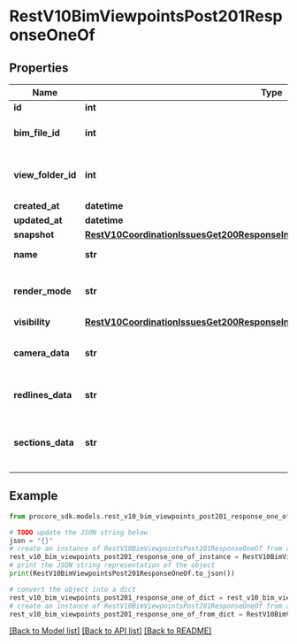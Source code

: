 # RestV10BimViewpointsPost201ResponseOneOf


## Properties

Name | Type | Description | Notes
------------ | ------------- | ------------- | -------------
**id** | **int** | ID | [optional] 
**bim_file_id** | **int** | ID of associated BIM File | [optional] 
**view_folder_id** | **int** | ID of associated BIM View Folder | [optional] 
**created_at** | **datetime** | Created date | [optional] 
**updated_at** | **datetime** | Updated date | [optional] 
**snapshot** | [**RestV10CoordinationIssuesGet200ResponseInnerAllOfViewpointsInnerAllOfSnapshot**](RestV10CoordinationIssuesGet200ResponseInnerAllOfViewpointsInnerAllOfSnapshot.md) |  | [optional] 
**name** | **str** | Viewpoint name | [optional] 
**render_mode** | **str** | Viewer render mode when viewpoint is applied | [optional] 
**visibility** | [**RestV10CoordinationIssuesGet200ResponseInnerAllOfViewpointsInnerAllOfVisibility**](RestV10CoordinationIssuesGet200ResponseInnerAllOfViewpointsInnerAllOfVisibility.md) |  | [optional] 
**camera_data** | **str** | JSON string representation of camera position | [optional] 
**redlines_data** | **str** | JSON string representation of markup | [optional] 
**sections_data** | **str** | JSON string representation of sections applied to a 3d model | [optional] 

## Example

```python
from procore_sdk.models.rest_v10_bim_viewpoints_post201_response_one_of import RestV10BimViewpointsPost201ResponseOneOf

# TODO update the JSON string below
json = "{}"
# create an instance of RestV10BimViewpointsPost201ResponseOneOf from a JSON string
rest_v10_bim_viewpoints_post201_response_one_of_instance = RestV10BimViewpointsPost201ResponseOneOf.from_json(json)
# print the JSON string representation of the object
print(RestV10BimViewpointsPost201ResponseOneOf.to_json())

# convert the object into a dict
rest_v10_bim_viewpoints_post201_response_one_of_dict = rest_v10_bim_viewpoints_post201_response_one_of_instance.to_dict()
# create an instance of RestV10BimViewpointsPost201ResponseOneOf from a dict
rest_v10_bim_viewpoints_post201_response_one_of_from_dict = RestV10BimViewpointsPost201ResponseOneOf.from_dict(rest_v10_bim_viewpoints_post201_response_one_of_dict)
```
[[Back to Model list]](../README.md#documentation-for-models) [[Back to API list]](../README.md#documentation-for-api-endpoints) [[Back to README]](../README.md)


